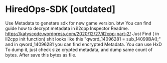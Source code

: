 # HiredOps-SDK [outdated]
Use Metadata to genetare sdk for new game version.
btw 
You can find guide how to decrypt metadata in
il2cpp Inspector Readme. https://katyscode.wordpress.com/2020/12/27/il2cpp-part-2/
Just Find ( in Il2cpp init function)
shit looks like this
"qword_14096281 = sub_14099BA();"
and in qword_14096281 you can find encrypted Metadata. 
You can use
HxD To dump it, just check size crypted metadata, and dump same count of bytes. 
After save this bytes as file. 
